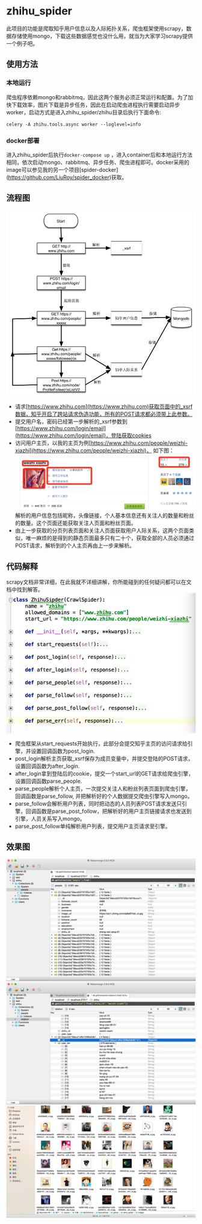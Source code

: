 # zhihu_spider

此项目的功能是爬取知乎用户信息以及人际拓扑关系，爬虫框架使用scrapy，数据存储使用mongo，下载这些数据感觉也没什么用，就当为大家学习scrapy提供一个例子吧。

## 使用方法

### 本地运行

爬虫程序依赖mongo和rabbitmq，因此这两个服务必须正常运行和配置。为了加快下载效率，图片下载是异步任务，因此在启动爬虫进程执行需要启动异步worker，启动方式是进入zhihu_spider/zhihu目录后执行下面命令:

```
celery -A zhihu.tools.async worker --loglevel=info
```

### docker部署

进入zhihu_spider后执行```docker-compose up``` ，进入container后和本地运行方法相同，依次启动mongo、rabbitmq、异步任务、爬虫进程即可。docker采用的image可以参见我的另一个项目[spider-docker]
(https://github.com/LiuRoy/spider_docker)获取。

## 流程图

![流程图](doc/流程图.png)

* 请求[https://www.zhihu.com](https://www.zhihu.com)获取页面中的_xsrf数据，知乎开启了跨站请求伪造功能，所有的POST请求都必须带上此参数。
* 提交用户名，密码已经第一步解析的_xsrf参数到[https://www.zhihu.com/login/email](https://www.zhihu.com/login/email)，登陆获取cookies
* 访问用户主页，以我的主页为例[https://www.zhihu.com/people/weizhi-xiazhi](https://www.zhihu.com/people/weizhi-xiazhi)， 如下图：
![](doc/主页.png)
解析的用户信息包括昵称，头像链接，个人基本信息还有关注人的数量和粉丝的数量。这个页面还能获取关注人页面和粉丝页面。
* 由上一步获取的分页列表页面和关注人页面获取用户人际关系，这两个页面类似，唯一麻烦的是得到的静态页面最多只有二十个，获取全部的人员必须通过POST请求，解析到的个人主页再由上一步来解析。

## 代码解释

scrapy文档非常详细，在此我就不详细讲解，你所能碰到的任何疑问都可以在文档中找到解答。
![代码](doc/代码.png)

* 爬虫框架从start\_requests开始执行，此部分会提交知乎主页的访问请求给引擎，并设置回调函数为post_login.
* post\_login解析主页获取\_xsrf保存为成员变量中，并提交登陆的POST请求，设置回调函数为after\_login.
* after\_login拿到登陆后的cookie，提交一个start\_url的GET请求给爬虫引擎，设置回调函数parse\_people.
* parse\_people解析个人主页，一次提交关注人和粉丝列表页面到爬虫引擎，回调函数是parse\_follow, 并把解析好的个人数据提交爬虫引擎写入mongo。
* parse\_follow会解析用户列表，同时把动态的人员列表POST请求发送只引擎，回调函数是parse\_post\_follow，把解析好的用户主页链接请求也发送到引擎，人员关系写入mongo。
* parse\_post\_follow单纯解析用户列表，提交用户主页请求至引擎。

## 效果图
![people](doc/people.png)
![relation](doc/relation.png)
![image](doc/image.png)